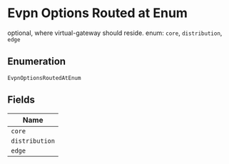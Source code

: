 
# Evpn Options Routed at Enum

optional, where virtual-gateway should reside. enum: `core`, `distribution`, `edge`

## Enumeration

`EvpnOptionsRoutedAtEnum`

## Fields

| Name |
|  --- |
| `core` |
| `distribution` |
| `edge` |

